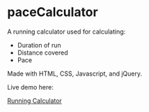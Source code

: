 # paceCalculator

A running calculator used for calculating:
* Duration of run
* Distance covered
* Pace

Made with HTML, CSS, Javascript, and jQuery.

Live demo here: 

[Running Calculator](http://codepen.io/MCatha/full/ZBoWKp/)
